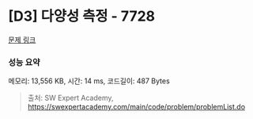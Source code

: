 # [D3] 다양성 측정 - 7728 

[문제 링크](https://swexpertacademy.com/main/code/problem/problemDetail.do?contestProbId=AWq40NEKLyADFARG) 

### 성능 요약

메모리: 13,556 KB, 시간: 14 ms, 코드길이: 487 Bytes



> 출처: SW Expert Academy, https://swexpertacademy.com/main/code/problem/problemList.do